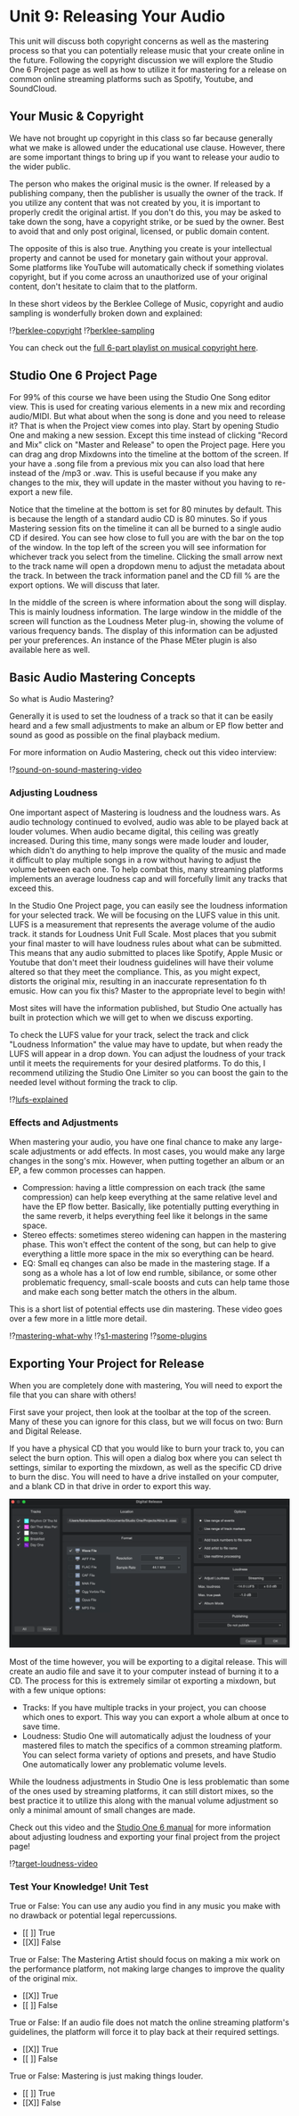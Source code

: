 # Unit 9: Releasing Your Audio

This unit will discuss both copyright concerns as well as the mastering process so that you can potentially release music that your create online in the future. Following the copyright discussion we will explore the Studio One 6 Project page as well as how to utilize it for mastering for a release on common online streaming platforms such as Spotify, Youtube, and SoundCloud.

## Your Music & Copyright

We have not brought up copyright in this class so far because generally what we make is allowed under the educational use clause. However, there are some important things to bring up if you want to release your audio to the wider public.

The person who makes the original music is the owner. If released by a publishing company, then the publisher is usually the owner of the track. If you utilize any content that was not created by you, it is important to properly credit the original artist. If you don't do this, you may be asked to take down the song, have a copyright strike, or be sued by the owner. Best to avoid that and only post original, licensed, or public domain content.

The opposite of this is also true. Anything you create is your intellectual property and cannot be used for monetary gain without your approval. Some platforms like YouTube will automatically check if something violates copyright, but if you come across an unauthorized use of your original content, don't hesitate to claim that to the platform.

In these short videos by the Berklee College of Music, copyright and audio sampling is wonderfully broken down and explained:

!?[berklee-copyright](https://www.youtube.com/watch?v=tQbJLvli9AY) !?[berklee-sampling](https://www.youtube.com/watch?v=RwR5PcddsIc)

You can check out the [full 6-part playlist on musical copyright here](https://youtube.com/playlist?list=PL1wHeEmBdcWTFbkxKWZ8A9BQGvxv74gPw).

## Studio One 6 Project Page

For 99% of this course we have been using the Studio One Song editor view. This is used for creating various elements in a new mix and recording audio/MIDI. But what about when the song is done and you need to release it? That is when the Project view comes into play. Start by opening Studio One and making a new session. Except this time instead of clicking "Record and Mix" click on "Master and Release" to open the Project page. Here you can drag ang drop Mixdowns into the timeline at the bottom of the screen. If your have a .song file from a previous mix you can also load that here instead of the /mp3 or .wav. This is useful because if you make any changes to the mix, they will update in the master without you having to re-export a new file.

Notice that the timeline at the bottom is set for 80 minutes by default. This is because the length of a standard audio CD is 80 minutes. So if yous Mastering session fits on the timeline it can all be burned to a single audio CD if desired. You can see how close to full you are with the bar on the top of the window. In the top left of the screen you will see information for whichever track you select from the timeline. Clicking the small arrow next to the track name will open a dropdown menu to adjust the metadata about the track. In between the track information panel and the CD fill % are the export options. We will discuss that later.

In the middle of the screen is where information about the song will display. This is mainly loudness information. The large window in the middle of the screen will function as the Loudness Meter plug-in, showing the volume of various frequency bands. The display of this information can be adjusted per your preferences. An instance of the Phase MEter plugin is also available here as well.

## Basic Audio Mastering Concepts

So what is Audio Mastering?

Generally it is used to set the loudness of a track so that it can be easily heard and a few small adjustments to make an album or EP flow better and sound as good as possible on the final playback medium.

For more information on Audio Mastering, check out this video interview:

!?[sound-on-sound-mastering-video](https://www.youtube.com/watch?v=fx8XQcHnSDY)

### Adjusting Loudness

One important aspect of Mastering is loudness and the loudness wars. As audio technology continued to evolved, audio was able to be played back at louder volumes. When audio became digital, this ceiling was greatly increased. During this time, many songs were made louder and louder, which didn't do anything to help improve the quality of the music and made it difficult to play multiple songs in a row without having to adjust the volume between each one. To help combat this, many streaming platforms implements an average loudness cap and will forcefully limit any tracks that exceed this.

In the Studio One Project page, you can easily see the loudness information for your selected track. We will be focusing on the LUFS value in this unit. LUFS is a measurement that represents the average volume of the audio track. it stands for Loudness Unit Full Scale. Most places that you submit your final master to will have loudness rules about what can be submitted. This means that any audio submitted to places like Spotify, Apple Music or Youtube that don't meet their loudness guidelines will have their volume altered so that they meet the compliance. This, as you might expect, distorts the original mix, resulting in an inaccurate representation fo th emusic. How can you fix this? Master to the appropriate level to begin with!

Most sites will have the information published, but Studio One actually has built in protection which we will get to when we discuss exporting.

To check the LUFS value for your track, select the track and click "Loudness Information" the value may have to update, but when ready the LUFS will appear in a drop down. You can adjust the loudness of your track until it meets the requirements for your desired platforms. To do this, I recommend utilizing the Studio One Limiter so you can boost the gain to the needed level without forming the track to clip.

!?[lufs-explained](https://www.youtube.com/watch?v=myTcnK1lRUA)

### Effects and Adjustments

When mastering your audio, you have one final chance to make any large-scale adjustments or add effects. In most cases, you would make any large changes in the song's mix. However, when putting together an album or an EP, a few common processes can happen.

* Compression: having a little compression on each track (the same compression) can help keep everything at the same relative level and have the EP flow better. Basically, like potentially putting everything in the same reverb, it helps everything feel like it belongs in the same space.
* Stereo effects: sometimes stereo widening can happen in the mastering phase. This won't effect the content of the song, but can help to give everything a little more space in the mix so everything can be heard.
* EQ: Small eq changes can also be made in the mastering stage. If a song as a whole has a lot of low end rumble, sibilance, or some other problematic frequency, small-scale boosts and cuts can help tame those and make each song better match the others in the album.

This is a short list of potential effects use din mastering. These video goes over a few more in a little more detail. 

!?[mastering-what-why](https://www.youtube.com/watch?v=x0ce05iAdxI) !?[s1-mastering](https://www.youtube.com/watch?v=qCfiWJkXchM) !?[some-plugins](https://www.youtube.com/watch?v=NdH1sIRzP0o) 

## Exporting Your Project for Release

When you are completely done with mastering, You will need to export the file that you can share with others!

First save your project, then look at the toolbar at the top of the screen. Many of these you can ignore for this class, but we will focus on two: Burn and Digital Release.

If you have a physical CD that you would like to burn your track to, you can select the burn option. This will open a dialog box where you can select th settings, similar to exporting the mixdown, as well as the specific CD drive to burn the disc. You will need to have a drive installed on your computer, and a blank CD in that drive in order to export this way. 

![digital-export-window](content\media\exportProj.png)

Most of the time however, you will be exporting to a digital release. This will create an audio file and save it to your computer instead of burning it to a CD. The process for this is extremely similar ot exporting a mixdown, but with a few unique options:

* Tracks: If you have multiple tracks in your project, you can choose which ones to export. This way you can export a whole album at once to save time.
* Loudness: Studio One will automatically adjust the loudness of your mastered files to match the specifics of a common streaming platform. You can select forma variety of options and presets, and have Studio One automatically lower any problematic volume levels. 

While the loudness adjustments in Studio One is less problematic than some of the ones used by streaming platforms, it can still distort mixes, so the best practice it to utilize this along with the manual volume adjustment so only a minimal amount of small changes are made.

Check out this video and the [Studio One 6 manual](https://s1manual.presonus.com/Content/Mastering_Topics/Publishing_Your_Project.htm) for more information about adjusting loudness and exporting your final project from the project page!

!?[target-loudness-video](https://www.youtube.com/watch?v=yn6PzVpJQN0)

### Test Your Knowledge! Unit Test

True or False: You can use any audio you find in any music you make with no drawback or potential legal repercussions.

- [[ ]] True
- [[X]] False

True or False: The Mastering Artist should focus on making a mix work on the performance platform, not making large changes to improve the quality of the original mix.

- [[X]] True
- [[ ]] False

True or False: If an audio file does not match the online streaming platform's guidelines, the platform will force it to play back at their required settings.

- [[X]] True
- [[ ]] False


True or False: Mastering is just making things louder.

- [[ ]] True
- [[X]] False